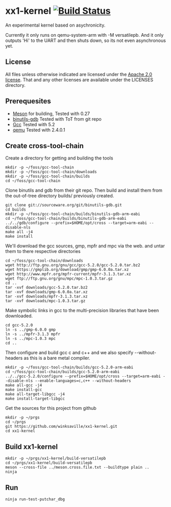 # xx1-kernel [![Build Status](https://travis-ci.org/winksaville/xx1-kernel.svg?branch=master)](https://travis-ci.org/winksaville/xx1-kernel)

An experimental kernel based on asychronicity.

Currently it only runs on qemu-system-arm with -M versatilepb.
And it only outputs 'Hi' to the UART and then shuts down, so
its not even asynchronous yet.

License
---
All files unless otherwise indicated are licensed under the
[Apache 2.0 license](http://www.apache.org/licenses/).
That and any other licenses are available under the LICENSES directory.

Prerequesites
---
* [Meson](https://mesonbuild.com) for building, Tested with 0.27
* [binutils-gdb](https://www.gnu.org/software/binutils/) Tested with ToT from git repo
* [Gcc](https://gcc.gnu.org/) Tested with 5.2
* [qemu](http://wiki.qemu.org/Main_Page) Tested with 2.4.0.1

Create cross-tool-chain
---
Create a directory for getting and building the tools
```
mkdir -p ~/foss/gcc-tool-chain
mkdir -p ~/foss/gcc-tool-chain/downloads
mkdir -p ~/foss/gcc-tool-chain/builds
cd ~/foss/gcc-tool-chain
```
Clone binutils and gdb from their git repo. Then
build and install them from the out-of-tree directory
builds/ previously created.
```
git clone git://sourceware.org/git/binutils-gdb.git
cd builds
mkdir -p ~/foss/gcc-tool-chain/builds/binutils-gdb-arm-eabi
cd ~/foss/gcc-tool-chain/builds/binutils-gdb-arm-eabi
../../gdb/configure --prefix=$HOME/opt/cross --target=arm-eabi --disable-nls
make all -j4
make install
```
We'll download the gcc sources, gmp, mpfr and mpc via the web.
and untar them to there respective directories
```
cd ~/foss/gcc-tool-chain/downloads
wget http://ftp.gnu.org/gnu/gcc/gcc-5.2.0/gcc-5.2.0.tar.bz2
wget https://gmplib.org/download/gmp/gmp-6.0.0a.tar.xz
wget http://www.mpfr.org/mpfr-current/mpfr-3.1.3.tar.xz
wget ftp://ftp.gnu.org/gnu/mpc/mpc-1.0.3.tar.gz
cd ..
tar -xvf downloads/gcc-5.2.0.tar.bz2
tar -xvf downloads/gmp-6.0.0a.tar.xz
tar -xvf downloads/mpfr-3.1.3.tar.xz
tar -xvf downloads/mpc-1.0.3.tar.gz
```
Make symbolic links in gcc to the multi-precision libraries that have been downloaded.
```
cd gcc-5.2.0
ln -s ../gmp-6.0.0 gmp
ln -s ../mpfr-3.1.3 mpfr
ln -s ../mpc-1.0.3 mpc
cd ..
```
Then configure and build gcc c and c++ and we also specify --without-headers as this is a bare metal compiler.
```
mkdir -p ~/foss/gcc-tool-chain/builds/gcc-5.2.0-arm-eabi
cd ~/foss/gcc-tool-chain/builds/gcc-5.2.0-arm-eabi
../../gcc-5.2.0/configure --prefix=$HOME/opt/cross --target=arm-eabi --disable-nls --enable-languages=c,c++ --without-headers
make all-gcc -j4
make install-gcc
make all-target-libgcc -j4
make install-target-libgcc
```
Get the sources for this project from github
```
mkdir -p ~/prgs
cd ~/prgs
git https://github.com/winksaville/xx1-kernel.git
cd xx1-kernel
```
Build xx1-kernel
---
```
mkdir -p ~/prgs/xx1-kernel/build-versatilepb
cd ~/prgs/xx1-kernel/build-versatilepb
meson --cross-file ../meson.cross.file.txt --buildtype plain ..
ninja
```
Run
---
```
ninja run-test-putchar_dbg
```

